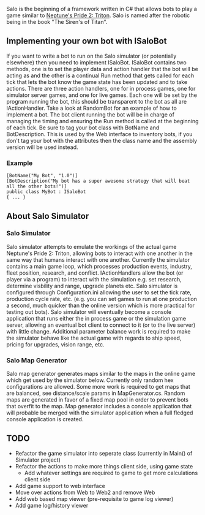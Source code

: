 Salo is the beginning of a framework written in C# that allows bots to play a game similar to [Neptune's Pride 2: Triton](http://triton.ironhelmet.com). Salo is named after the robotic being in the book "The Siren's of Titan".
## Implementing your own bot with ISaloBot
If you want to write a bot to run on the Salo simulator (or potentially elsewhere) then you need to implement ISaloBot. ISaloBot contains two methods, one is to set the player data and action handler that the bot will be acting as and the other is a continual Run method that gets called for each tick that lets the bot know the game state has been updated and to take actions. There are three action handlers, one for in process games, one for simulator server games, and one for live games. Each one will be set by the program running the bot, this should be transparent to the bot as all are IActionHandler. Take a look at RandomBot for an example of how to implement a bot. The bot client running the bot will be in charge of managing the timing and ensuring the Run method is called at the beginning of each tick. Be sure to tag your bot class with BotName and BotDescription. This is used by the Web interface to inventory bots, if you don't tag your bot with the attributes then the class name and the assembly version will be used instead.
### Example
	[BotName("My Bot", "1.0")]
    [BotDescription("My bot has a super awesome strategy that will beat all the other bots!")]
    public class MyBot : ISaloBot
    { ... }
## About Salo Simulator
### Salo Simulator
Salo simulator attempts to emulate the workings of the actual game Neptune's Pride 2: Triton, allowing bots to interact with one another in the same way that humans interact with one another. Currently the simulator contains a main game loop, which processes production events, industry, fleet position, research, and conflict. IActionHandlers allow the bot (or player via a program) to interact with the simulation e.g. set research, determine visbility and range, upgrade planets etc. Salo simulator is configured through Configuration.ini allowing the user to set the tick rate, production cycle rate, etc. (e.g. you can set games to run at one production a second, much quicker than the online version which is more practical for testing out bots). Salo simulator will eventually become a console application that runs either the in process game or the simulation game server, allowing an eventual bot client to connect to it (or to the live server) with little change. Additional parameter balance work is required to make the simulator behave like the actual game with regards to ship speed, pricing for upgrades, vision range, etc.
### Salo Map Generator
Salo map generator generates maps similar to the maps in the online game which get used by the simulator below. Currently only random hex configurations are allowed. Some more work is required to get maps that are balanced, see distance/scale params in MapGenerator.cs. Random maps are generated in favor of a fixed map pool in order to prevent bots that overfit to the map. Map generator includes a console application that will probable be merged with the simulator application when a full fledged console application is created.
## TODO
* Refactor the game simulator into seperate class (currently in Main() of Simulator project)
* Refactor the actions to make more things client side, using game state
	* Add whatever settings are required to game to get more calculations client side
* Add game support to web interface
* Move over actions from Web to Web2 and remove Web
* Add web based map viewer (pre-requisite to game log viewer)
* Add game log/history viewer
